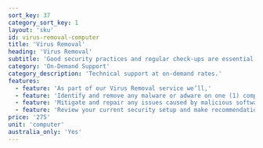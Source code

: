```yaml
---
sort_key: 37
category_sort_key: 1
layout: 'sku'
id: virus-removal-computer
title: 'Virus Removal'
heading: 'Virus Removal'
subtitle: 'Good security practices and regular check-ups are essential to your computer protection.'
category: 'On-Demand Support'
category_description: 'Technical support at on-demand rates.'
features:
  - feature: 'As part of our Virus Removal service we’ll,'
  - feature: 'Identify and remove any malware or adware on one (1) computer'
  - feature: 'Mitigate and repair any issues caused by malicious software'
  - feature: 'Review your current security setup and make recommendations to avoid further infection'
price: '275'
unit: 'computer'
australia_only: 'Yes'
---
```

